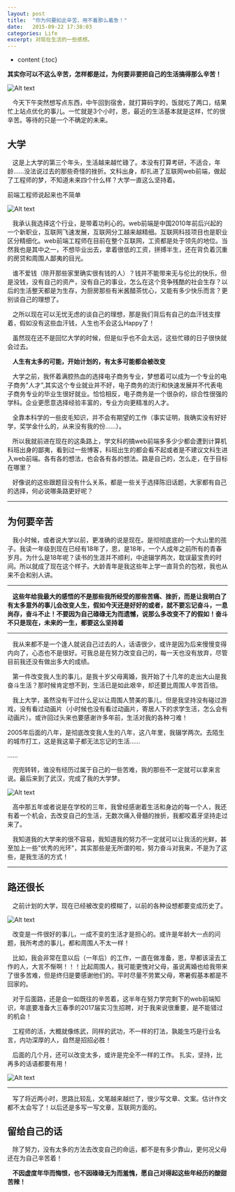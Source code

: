 ```yaml
---
layout: post
title:  "你为何要如此辛苦，用不着那么着急！"
date:   2015-09-22 17:38:03
categories: Life
excerpt: 对现在生活的一些感想。
---
```


* content
{:toc}



**其实你可以不这么辛苦，怎样都是过，为何要非要把自己的生活搞得那么辛苦！**


![Alt text](http://littlewhitechen.github.io/img/repo/da1.jpg)


&nbsp;&nbsp;&nbsp;今天下午突然想写点东西，中午回到宿舍，就打算码字的，饭就吃了两口，结果忙上站点优化的事儿。一忙就是3个小时，恩，最近的生活基本就是这样，忙的很辛苦。等待的只是一个不确定的未来。


## 大学

&nbsp;&nbsp;&nbsp;这是上大学的第三个年头，生活越来越忙碌了。本没有打算考研，不适合，年龄……没法说过去的那些奇怪的挫折。文科出身，却扎进了互联网web前端，做起了工程师的梦，不知道未来四个什么样？大学一直这么坚持着。

前端工程师说起来也不简单

![Alt text](http://littlewhitechen.github.io/img/repo/font.jpg)



&nbsp;&nbsp;&nbsp;我承认我选择这个行业，是带着功利心的。web前端是中国2010年前后兴起的一个新职业，互联网飞速发展，互联网分工越来越精细。互联网科技项目也是职业区分精细化。web前端工程师在目前在整个互联网，工资都是处于领先的地位。当然我也是其中之一，不想毕业出去，拿着很低的工资，拼搏半生，还在背负着沉重的房贷和周围人鄙夷的目光。

&nbsp;&nbsp;&nbsp;谁不爱钱（除开那些家里确实很有钱的人）？钱并不能带来无与伦比的快乐，但是没钱，没有自己的资产，没有自己的事业，怎么在这个竞争残酷的社会生存？以后的生活整天都是为生存，为厨房那些有米酱醋茶忧心，又能有多少快乐而言？更别谈自己的理想了。

&nbsp;&nbsp;&nbsp;之所以现在可以无忧无虑的谈自己的理想，那是我们背后有自己的血汗钱支撑着，假如没有这些血汗钱，人生也不会这么Happy了！

&nbsp;&nbsp;&nbsp;虽然现在还不是回忆大学的时候，但是似乎也不会太远，这些忙碌的日子很快就会过去。


&nbsp;&nbsp;&nbsp;**人生有太多的可能，开始计划的，有太多可能都会被改变**



&nbsp;&nbsp;&nbsp;大学之前，我怀着满腔热血的选择电子商务专业，梦想着可以成为一个专业的电子商务"人才",其实这个专业就业并不好，电子商务的流行和快速发展并不代表电子商务专业的毕业生很好就业。恰恰相反，电子商务是一个很杂的，综合性很强的学科。企业更愿意选择经验丰富的，专业方向更精准的人才。

&nbsp;&nbsp;&nbsp;全靠本科学的一些皮毛知识，并不会有期望的工作（事实证明，我确实没有好好学，奖学金什么的，从来没有我的份……）。

&nbsp;&nbsp;&nbsp;所以我就前进在现在的这条路上，学文科的搞web前端多多少少都会遭到计算机科班出身的鄙夷，看到过一些博客，科班出生的都会看不起或者是不建议文科生进入web前端。各有各的想法，也会各有各的想法。路是自己的，怎么走，在于目标在哪里？


&nbsp;&nbsp;&nbsp;好像说的这些跟题目没有什么关系，都是一些关于选择陈旧话题，大家都有自己的选择，何必说哪条路更好呢？


----------

## 为何要辛苦

&nbsp;&nbsp;&nbsp;我小时候，或者说大学以前，更准确的说是现在。是彻彻底底的一个大山里的孩子。我读一年级到现在已经有18年了，恩，是18年，一个人成年之前所有的青春岁月。为什么是18年呢？读书的生涯并不顺利，中途辍学两次，耽误最宝贵的时间。所以就成了现在这个样子。大龄青年是我这些年上学一直背负的包袱，我也从来不会和别人讲。

---

&nbsp;&nbsp;&nbsp;**这些年给我最大的感悟的不是那些我所经受的那些苦痛、挫折，而是让我明白了有太多意外的事儿会改变人生，假如今天还是好好的或者，就不要忘记奋斗，一息尚存，奋斗不止！不要因为自己碌碌无为而遗憾，说那么多改变不了的假如！奋斗不只是现在，未来的一生，都要这么坚持着**

---

&nbsp;&nbsp;&nbsp;我从来都不是一个逢人就说自己过去的人，话语很少，或许是因为后来慢慢变得内向了，心态也不是很好。可我总是在努力改变自己的，每一天也没有放弃，尽管目前我还没有做出多大的成绩。

&nbsp;&nbsp;&nbsp;第一件改变我人生的事儿，是我十岁父母离婚，我开始了十几年的走出大山是我奋斗生活？那时候肯定想不到，生活已是如此艰辛，却还要比周围人辛苦百倍。


&nbsp;&nbsp;&nbsp;我上大学，虽然没有干过什么足以让周围人赞美的事儿，但是我坚持没有碰过游戏，没有看过动画片（小时候也没有看过动画片，寄居人下的求学生活，怎么会有动画片）。或许回过头来也要感谢许多年前，生活对我的各种刁难！

2005年后面的八年，是彻底改变我人生的八年，这八年里，我辍学两次。去陌生的城市打工，这是我这辈子都无法忘记的生活……

……

&nbsp;&nbsp;&nbsp;兜兜转转，谁没有经历过属于自己的一些苦难，我的那些不一定就可以拿来言说。最后来到了武汉，完成了我的大学梦。

![Alt text](http://littlewhitechen.github.io/img/repo/wuhan.jpg)



&nbsp;&nbsp;&nbsp;高中那五年或者说是在学校的三年，我曾经感谢着生活和身边的每一个人，我还有着一个机会，去改变自己的生活，无数次痛入骨髓的挫折，我都咬着牙坚持走过来了。

&nbsp;&nbsp;&nbsp;我知道我的大学来的很不容易，我知道我的努力不一定就可以让我活的光鲜，甚至加上一些"优秀的光环"，其实那些是无所谓的啦，努力奋斗对我来，不是为了这些，是我生活的方式！


----------

## 路还很长

&nbsp;&nbsp;&nbsp;之前计划的大学，现在已经被改变的模糊了，以前的各种设想都要变成历史了。

![Alt text](http://littlewhitechen.github.io/img/repo/wall.jpg)



&nbsp;&nbsp;&nbsp;改变是一件很好的事儿，一成不变的生活才是担心的。或许是年龄大一点的问题，我所考虑的事儿，都和周围人不太一样！

&nbsp;&nbsp;&nbsp;比如，我会非常在意以后（一年后）的工作，一直在做准备，恩，早都该滚去工作的人，大言不惭啊！！！比起周围人，我可能更愧对父母，虽说离婚也给我带来了很多苦难，但是终归是要感谢他们的。平时尽量不劳累父母，寒暑假基本都是不回家的。


&nbsp;&nbsp;&nbsp;对于后面路，还是会一如既往的辛苦着，这半年在努力学完剩下的web前端知识，年底要准备大三春季的2017届实习生招聘，对于我来说很重要，是不能错过的机会！

&nbsp;&nbsp;&nbsp;工程师的活，大概就像练武，同样的武功，不一样的打法，孰能生巧是行业名言，内功深厚的人，自然是招招必胜！

&nbsp;&nbsp;&nbsp;后面的几个月，还可以改变太多，或许是完全不一样的工作。
扎实，坚持，比再多的话语都要有用！

![Alt text](http://littlewhitechen.github.io/img/repo/desk.PNG)


----------

&nbsp;&nbsp;&nbsp;写了将近两小时，思路比较乱，文笔越来越烂了，很少写文章、文案。估计作文都不太会写了！以后还是多写一写文章，互联网方面的。

## 留给自己的话

&nbsp;&nbsp;&nbsp;除了努力，没有太多的方法去改变自己的命运，都不是有多少靠山，更何况父母还在为自己辛苦着！

&nbsp;&nbsp;&nbsp;**不因虚度年华而悔恨，也不因碌碌无为而羞愧，愿自己对得起这些年经历的酸甜苦辣！**


